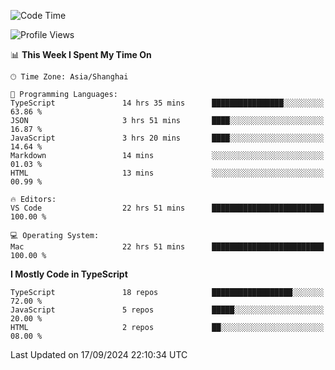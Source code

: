 <!--START_SECTION:waka-->
![Code Time](http://img.shields.io/badge/Code%20Time-6%2C654%20hrs%202%20mins-blue)

![Profile Views](http://img.shields.io/badge/Profile%20Views-0-blue)

📊 **This Week I Spent My Time On** 

```text
🕑︎ Time Zone: Asia/Shanghai

💬 Programming Languages: 
TypeScript               14 hrs 35 mins      ████████████████░░░░░░░░░   63.86 % 
JSON                     3 hrs 51 mins       ████░░░░░░░░░░░░░░░░░░░░░   16.87 % 
JavaScript               3 hrs 20 mins       ████░░░░░░░░░░░░░░░░░░░░░   14.64 % 
Markdown                 14 mins             ░░░░░░░░░░░░░░░░░░░░░░░░░   01.03 % 
HTML                     13 mins             ░░░░░░░░░░░░░░░░░░░░░░░░░   00.99 % 

🔥 Editors: 
VS Code                  22 hrs 51 mins      █████████████████████████   100.00 % 

💻 Operating System: 
Mac                      22 hrs 51 mins      █████████████████████████   100.00 % 
```

**I Mostly Code in TypeScript** 

```text
TypeScript               18 repos            ██████████████████░░░░░░░   72.00 % 
JavaScript               5 repos             █████░░░░░░░░░░░░░░░░░░░░   20.00 % 
HTML                     2 repos             ██░░░░░░░░░░░░░░░░░░░░░░░   08.00 % 
```




 Last Updated on 17/09/2024 22:10:34 UTC
<!--END_SECTION:waka-->
